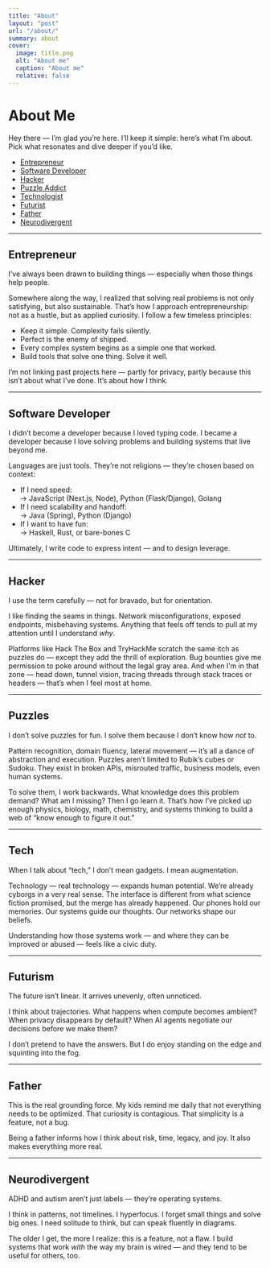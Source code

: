 ```yaml
---
title: "About"
layout: "post"
url: "/about/"
summary: about
cover:
  image: title.png
  alt: "About me"
  caption: "About me"
  relative: false
---
```


# About Me

Hey there — I’m glad you’re here. I’ll keep it simple: here’s what I’m about. Pick what resonates and dive deeper if you’d like.

- [Entrepreneur](#entrepreneur)
- [Software Developer](#software-developer)
- [Hacker](#hacker)
- [Puzzle Addict](#puzzles)
- [Technologist](#tech) 
- [Futurist](#futurism)
- [Father](#father) 
- [Neurodivergent](#neurodivergent)

---

## Entrepreneur

I’ve always been drawn to building things — especially when those things help people.

Somewhere along the way, I realized that solving real problems is not only satisfying, but also sustainable. That’s how I approach entrepreneurship: not as a hustle, but as applied curiosity. I follow a few timeless principles:

- Keep it simple. Complexity fails silently.  
- Perfect is the enemy of shipped.  
- Every complex system begins as a simple one that worked.  
- Build tools that solve one thing. Solve it well.  

I’m not linking past projects here — partly for privacy, partly because this isn’t about what I’ve done. It’s about how I think.

---

## Software Developer

I didn’t become a developer because I loved typing code. I became a developer because I love solving problems and building systems that live beyond me.

Languages are just tools. They’re not religions — they’re chosen based on context:

- If I need speed:  
  → JavaScript (Next.js, Node), Python (Flask/Django), Golang  
- If I need scalability and handoff:  
  → Java (Spring), Python (Django)  
- If I want to have fun:  
  → Haskell, Rust, or bare-bones C

Ultimately, I write code to express intent — and to design leverage.

---

## Hacker

I use the term carefully — not for bravado, but for orientation.

I like finding the seams in things. Network misconfigurations, exposed endpoints, misbehaving systems. Anything that feels off tends to pull at my attention until I understand *why*.

Platforms like Hack The Box and TryHackMe scratch the same itch as puzzles do — except they add the thrill of exploration. Bug bounties give me permission to poke around without the legal gray area. And when I’m in that zone — head down, tunnel vision, tracing threads through stack traces or headers — that’s when I feel most at home.

---

## Puzzles

I don’t solve puzzles for fun. I solve them because I don’t know how *not* to.

Pattern recognition, domain fluency, lateral movement — it’s all a dance of abstraction and execution. Puzzles aren’t limited to Rubik’s cubes or Sudoku. They exist in broken APIs, misrouted traffic, business models, even human systems.

To solve them, I work backwards. What knowledge does this problem demand? What am I missing? Then I go learn it. That’s how I’ve picked up enough physics, biology, math, chemistry, and systems thinking to build a web of “know enough to figure it out.”

---

## Tech

When I talk about “tech,” I don’t mean gadgets. I mean augmentation.

Technology — real technology — expands human potential. We’re already cyborgs in a very real sense. The interface is different from what science fiction promised, but the merge has already happened. Our phones hold our memories. Our systems guide our thoughts. Our networks shape our beliefs.

Understanding how those systems work — and where they can be improved or abused — feels like a civic duty.

---

## Futurism

The future isn’t linear. It arrives unevenly, often unnoticed.

I think about trajectories. What happens when compute becomes ambient? When privacy disappears by default? When AI agents negotiate our decisions before we make them?

I don’t pretend to have the answers. But I do enjoy standing on the edge and squinting into the fog.

---

## Father

This is the real grounding force. My kids remind me daily that not everything needs to be optimized. That curiosity is contagious. That simplicity is a feature, not a bug.

Being a father informs how I think about risk, time, legacy, and joy. It also makes everything more real.

---

## Neurodivergent

ADHD and autism aren’t just labels — they’re operating systems.

I think in patterns, not timelines. I hyperfocus. I forget small things and solve big ones. I need solitude to think, but can speak fluently in diagrams.

The older I get, the more I realize: this is a feature, not a flaw. I build systems that work *with* the way my brain is wired — and they tend to be useful for others, too.
